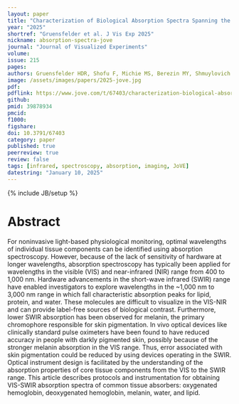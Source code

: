 ```yaml
---
layout: paper
title: "Characterization of Biological Absorption Spectra Spanning the Visible to the Short-Wave Infrared"
year: "2025"
shortref: "Gruensfelder et al. J Vis Exp 2025"
nickname: absorption-spectra-jove
journal: "Journal of Visualized Experiments"
volume: 
issue: 215
pages: 
authors: Gruensfelder HDR, Shofu F, Michie MS, Berezin MY, Shmuylovich L, O'Brien CM
image: /assets/images/papers/2025-jove.jpg
pdf: 
pdflink: https://www.jove.com/t/67403/characterization-biological-absorption-spectra-spanning-visible-to
github: 
pmid: 39878934
pmcid: 
f1000: 
figshare: 
doi: 10.3791/67403
category: paper
published: true
peerreview: true
review: false
tags: [infrared, spectroscopy, absorption, imaging, JoVE]
datestring: "January 10, 2025"
---
```

{% include JB/setup %}

# Abstract

For noninvasive light-based physiological monitoring, optimal wavelengths of individual tissue components can be identified using absorption spectroscopy. However, because of the lack of sensitivity of hardware at longer wavelengths, absorption spectroscopy has typically been applied for wavelengths in the visible (VIS) and near-infrared (NIR) range from 400 to 1,000 nm. Hardware advancements in the short-wave infrared (SWIR) range have enabled investigators to explore wavelengths in the ~1,000 nm to 3,000 nm range in which fall characteristic absorption peaks for lipid, protein, and water. These molecules are difficult to visualize in the VIS-NIR and can provide label-free sources of biological contrast. Furthermore, lower SWIR absorption has been observed for melanin, the primary chromophore responsible for skin pigmentation. In vivo optical devices like clinically standard pulse oximeters have been found to have reduced accuracy in people with darkly pigmented skin, possibly because of the stronger melanin absorption in the VIS range. Thus, error associated with skin pigmentation could be reduced by using devices operating in the SWIR. Optical instrument design is facilitated by the understanding of the absorption properties of core tissue components from the VIS to the SWIR range. This article describes protocols and instrumentation for obtaining VIS-SWIR absorption spectra of common tissue absorbers: oxygenated hemoglobin, deoxygenated hemoglobin, melanin, water, and lipid.
